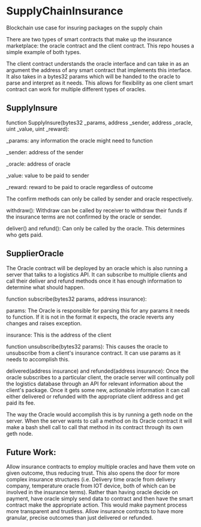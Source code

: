 # SupplyChainInsurance
Blockchain use case for insuring packages on the supply chain

There are two types of smart contracts that make up the insurance marketplace: the oracle contract and the client contract.
This repo houses a simple example of both types.

The client contract understands the oracle interface and can take in as an argument the address of any smart contract that implements this interface.
It also takes in a bytes32 params which will be handed to the oracle to parse and interpret as it needs. This allows for flexibility as one client smart contract can work for multiple different types of oracles.

## SupplyInsure
function SupplyInsure(bytes32 _params, address _sender, address _oracle, uint _value, uint _reward):

_params: any information the oracle might need to function

_sender: address of the sender

_oracle: address of oracle

_value: value to be paid to sender

_reward: reward to be paid to oracle regardless of outcome


The confirm methods can only be called by sender and oracle respectively.

withdraw(): Withdraw can be called by receiver to withdraw their funds if the insurance terms are not confirmed by the oracle or sender.

deliver() and refund(): Can only be called by the oracle. This determines who gets paid.

## SupplierOracle
The Oracle contract will be deployed by an oracle which is also running a server that talks to a logistics API. It can subscribe to multiple clients and call their deliver and refund methods once it has enough information to determine what should happen.

function subscribe(bytes32 params, address insurance):

params: The Oracle is responsible for parsing this for any params it needs to function. If it is not in the format it expects, the oracle reverts any changes and raises exception.

insurance: This is the address of the client

function unsubscribe(bytes32 params): This causes the oracle to unsubscribe from a client's insurance contract. It can use params as it needs to accomplish this.

delivered(address insurance) and refunded(address insurance): Once the oracle subscribes to a particular client, the oracle server will continually poll the logistics database through an API for relevant information about the client's package. Once it gets some new, actionable information it can call either delivered or refunded with the appropriate client address and get paid its fee.

The way the Oracle would accomplish this is by running a geth node on the server. When the server wants to call a method on its Oracle contract it will make a bash shell call to call that method in its contract through its own geth node.

## Future Work:
Allow insurance contracts to employ multiple oracles and have them vote on given outcome, thus reducing trust. This also opens the door for more complex insurance structures (i.e. Delivery time oracle from delivery company, temperature oracle from IOT device, both of which can be involved in the insurance terms).
Rather than having oracle decide on payment, have oracle simply send data to contract and then have the smart contract make the appropriate action. This would make payment process more transparent and trustless.
Allow insurance contracts to have more granular, precise outcomes than just delivered or refunded.
